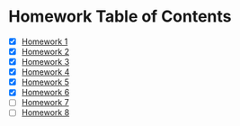 # Homework Table of Contents

- [x] [Homework 1](HW1ToC.md)
- [x] [Homework 2](./HW2ToC.md)
- [x] [Homework 3](./HW3ToC.md)
- [x] [Homework 4](./HW4ToC.md)
- [x] [Homework 5](./HW5ToC.md)
- [x] [Homework 6](./HW6ToC.md)
- [ ] [Homework 7](./HW7ToC.md)
- [ ] [Homework 8](./HW8ToC.md)
